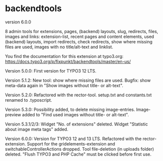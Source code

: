 # backendtools

version 6.0.0

8 admin tools for extensions, pages, (backend) layouts, slug, redirects, files, images and links:
extension-list, recent pages and content elements, used (backend) layouts, import redirects, check redirects, 
show where missing files are used, images with no title/alt-text and linklist.

You find the documentation for this extension at typo3.org:
https://docs.typo3.org/p/fixpunkt/backendtools/master/en-us/

Version 5.0.0:
First version for TYPO3 12 LTS.

Version 5.1.2:
New tool: show where missing files are used.
Bugfix: show meta-data again in "Show images without title- or alt-text".

Version 5.2.0:
Refactored with the rector-tool.
setup.txt and constants.txt renamed to .typoscript.

Version 5.3.0:
Possibility added, to delete missing image-entries.
Image-preview added to "Find used images without title- or alt-text".

Version 5.3.1/2/3:
Widget "No. of extensions" deleted. Widget "Statistic about image meta tags" added.

Version 6.0.0:
Version for TYPO3 12 and 13 LTS.
Refactored with the rector-extension.
Support for the gridelements-extension and switchableControllerActions dropped.
Tool file-deletion (in uploads folder) deleted.
"Flush TYPO3 and PHP Cache" must be clicked before first use.